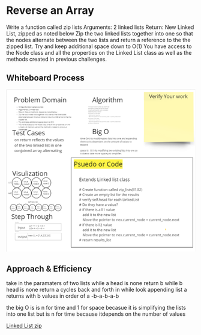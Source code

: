 # Reverse an Array
Write a function called zip lists
Arguments: 2 linked lists
Return: New Linked List, zipped as noted below
Zip the two linked lists together into one so that the nodes alternate between the two lists and return a reference to the the zipped list.
Try and keep additional space down to O(1)
You have access to the Node class and all the properties on the Linked List class as well as the methods created in previous challenges.

## Whiteboard Process

![White Board](linked_list_zip.png)

## Approach & Efficiency

take in the paramaters of two lists
while a head is none return b 
while b head is none return a
cycles back and forth in while look appending 
list a returns with b values in order of a -b-a-b-a-b


the big O is is n for time and 1 for space becasue it is simplifying the lists into one list but is n for time because itdepends on the number of values

[Linked List zip](../../code_challenges/linked_list_zip.py)
